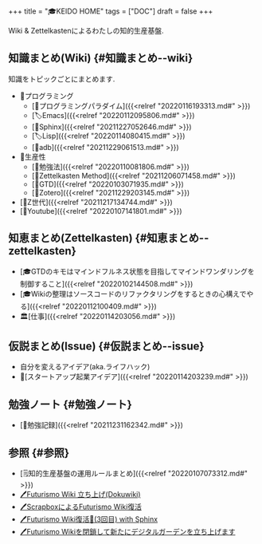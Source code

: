 +++
title = "🎓KEIDO HOME"
tags = ["DOC"]
draft = false
+++

Wiki & Zettelkastenによるわたしの知的生産基盤.


## 知識まとめ(Wiki) {#知識まとめ--wiki}

知識をトピックごとにまとめます.

-   📂プログラミング
    -   [📂プログラミングパラダイム]({{<relref "20220116193313.md#" >}})
    -   [🏷Emacs]({{<relref "20220112095806.md#" >}})
    -   [📝Sphinx]({{<relref "20211227052646.md#" >}})
    -   [🏷Lisp]({{<relref "20220114080415.md#" >}})
    -   [📝adb]({{<relref "20211229061513.md#" >}})
-   📂生産性
    -   [📝勉強法]({{<relref "20220110081806.md#" >}})
    -   [📝Zettelkasten Method]({{<relref "20211206071458.md#" >}})
    -   [📝GTD]({{<relref "20220103071935.md#" >}})
    -   [📝Zotero]({{<relref "20211229203145.md#" >}})
-   [📝Z世代]({{<relref "20211217134744.md#" >}})
-   [📝Youtube]({{<relref "20220107141801.md#" >}})


## 知恵まとめ(Zettelkasten) {#知恵まとめ--zettelkasten}

-   [🎓GTDのキモはマインドフルネス状態を目指してマインドワンダリングを制御すること]({{<relref "20220102144508.md#" >}})
-   [🎓Wikiの整理はソースコードのリファクタリングをするときの心構えでやる]({{<relref "20220112100409.md#" >}})
-   🏛[仕事]({{<relref "20220114203056.md#" >}})


## 仮説まとめ(Issue) {#仮説まとめ--issue}

-   自分を変えるアイデア(aka.ライフハック)
-   🔬[スタートアップ起業アイデア]({{<relref "20220114203239.md#" >}})


## 勉強ノート {#勉強ノート}

-   [📁勉強記録]({{<relref "20211231162342.md#" >}})


## 参照 {#参照}

-   [🗒知的生産基盤の運用ルールまとめ]({{<relref "20220107073312.md#" >}})
-   [🖊Futurismo Wiki 立ち上げ(Dokuwiki)](https://futurismo.biz/archives/2500/)
-   [🖊ScrapboxによるFuturismo Wiki復活](https://futurismo.biz/archives/6912/)
-   [🖊Futurismo Wiki復活🎉(3回目) with Sphinx](https://futurismo.biz/restart-futurismo-wiki-3th-2021/)
-   [🖊Futurismo Wikiを閉鎖して新たにデジタルガーデンを立ち上げます](https://futurismo.biz/close-futurismo-wiki-3th-2022/)
